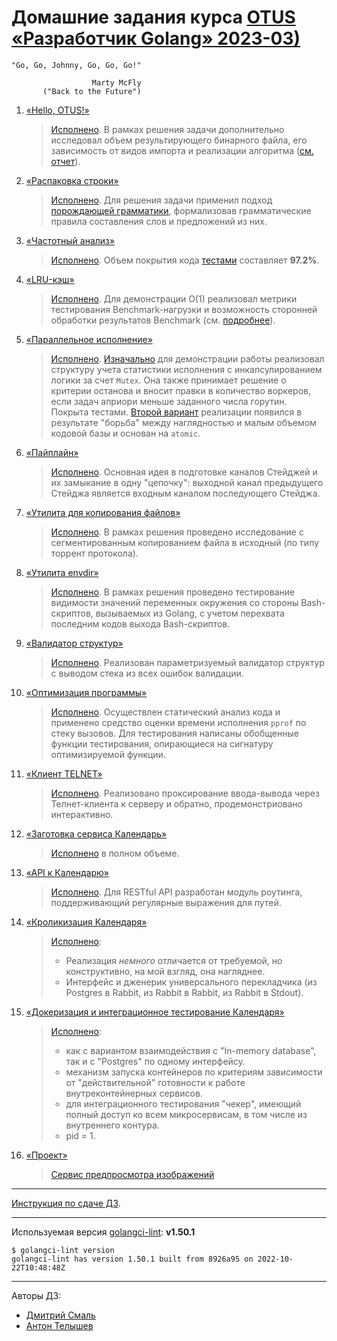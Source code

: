 # Домашние задания курса [OTUS «Разработчик Golang» 2023-03)](https://otus.ru/lessons/golang-professional/)

```text
"Go, Go, Johnny, Go, Go, Go!"

                  Marty McFly
       ("Back to the Future")
```

1) [«Hello, OTUS!»](./hw01_hello_otus)

      > [Исполнено](./hw01_hello_otus/README.md). В рамках решения задачи дополнительно исследовал объем результирующего бинарного файла, его зависимость от видов импорта и реализации алгоритма ([см. отчет](./hw01_hello_otus/QUESTION.md)).

2) [«Распаковка строки»](./hw02_unpack_string)

      > [Исполнено](./hw02_unpack_string/REPORT.md). Для решения задачи применил подход [порождающей грамматики](https://ru.wikipedia.org/wiki/%D0%9F%D0%BE%D1%80%D0%BE%D0%B6%D0%B4%D0%B0%D1%8E%D1%89%D0%B0%D1%8F_%D0%B3%D1%80%D0%B0%D0%BC%D0%BC%D0%B0%D1%82%D0%B8%D0%BA%D0%B0), формализовав грамматические правила составления слов и предложений из них.

3) [«Частотный анализ»](./hw03_frequency_analysis)

      > [Исполнено](./hw03_frequency_analysis/README.md). Объем покрытия кода [тестами](./hw03_frequency_analysis/README.md#%D0%B4%D0%B5%D0%BC%D0%BE%D0%BD%D1%81%D1%82%D1%80%D0%B0%D1%86%D0%B8%D1%8F-%D1%80%D0%B0%D0%B1%D0%BE%D1%82%D0%BE%D1%81%D0%BF%D0%BE%D1%81%D0%BE%D0%B1%D0%BD%D0%BE%D1%81%D1%82%D0%B8) составляет **97.2%**.

4) [«LRU-кэш»](./hw04_lru_cache)

      > [Исполнено](./hw04_lru_cache/REPORT.md). Для демонстрации O(1) реализовал метрики тестирования Benchmark-нагрузки и возможность сторонней обработки результатов Benchmark (см. [подробнее](./hw04_lru_cache/REPORT.md#benchmark-или-как-я-01-сложность-предъявлял)).

5) [«Параллельное исполнение»](./hw05_parallel_execution)

      > [Исполнено](./hw05_parallel_execution/REPORT.md). [Изначально](https://github.com/BorisPlus/OTUS-Go-2023-03/blob/master/hw05_parallel_execution/REPORT.md#%D0%B2%D1%81%D0%BF%D0%BE%D0%BC%D0%BE%D0%B3%D0%B0%D1%82%D0%B5%D0%BB%D1%8C%D0%BD%D0%BE%D0%B5) для демонстрации работы реализовал структуру учета статистики исполнения с инкапсулированием логики за счет `Mutex`. Она также принимает решение о критерии останова и вносит правки в количество воркеров, если задач априори меньше заданного числа горутин. Покрыта тестами. [Второй вариант](https://github.com/BorisPlus/OTUS-Go-2023-03/blob/master/hw05_parallel_execution/REPORT.md#%D1%81%D0%BE%D0%BA%D1%80%D0%B0%D1%89%D0%B5%D0%BD%D0%B8%D0%B5-%D0%BA%D0%BE%D0%B4%D0%B0) реализации появился в результате "борьба" между наглядностью и малым объемом кодовой базы и основан на `atomic`.

6) [«Пайплайн»](./hw06_pipeline_execution)

      > [Исполнено](./hw06_pipeline_execution/REPORT.md). Основная идея в подготовке каналов Стейджей и их замыкание в одну "цепочку": выходной канал предыдущего Стейджа является входным каналом последующего Стейджа.

7) [«Утилита для копирования файлов»](./hw07_file_copying)

      > [Исполнено](./hw07_file_copying/REPORT.md). В рамках решения проведено исследование с сегментированным копированием файла в исходный (по типу торрент протокола).

8) [«Утилита envdir»](./hw08_envdir_tool)

      > [Исполнено](./hw08_envdir_tool/REPORT.md). В рамках решения проведено тестирование видимости значений переменных окружения со стороны Bash-скриптов, вызываемых из Golang, с учетом перехвата последним кодов выхода Bash-скриптов.

9) [«Валидатор структур»](./hw09_struct_validator)

      > [Исполнено](./hw09_struct_validator/REPORT.md). Реализован параметризуемый валидатор структур с выводом стека из всех ошибок валидации.

10) [«Оптимизация программы»](./hw10_program_optimization)

      > [Исполнено](./hw10_program_optimization/REPORT.md). Осуществлен статический анализ кода и применено средство оценки времени исполнения `pprof` по стеку вызовов. Для тестирования написаны обобщенные функции тестирования, опирающиеся на сигнатуру оптимизируемой функции.

11) [«Клиент TELNET»](./hw11_telnet_client)

      > [Исполнено](./hw11_telnet_client/REPORT.md). Реализовано проксирование ввода-вывода через Телнет-клиента к серверу и обратно, продемонстриовано интерактивно.

12) [«Заготовка сервиса Календарь»](./hw12_13_14_15_calendar/docs/12_README.md)

      > [Исполнено](./hw12_13_14_15_calendar/REPORT_12.md) в полном объеме.

13) [«API к Календарю»](./hw12_13_14_15_calendar/docs/13_README.md)

      > [Исполнено](./hw12_13_14_15_calendar/REPORT_13.md). Для RESTful API разработан модуль роутинга, поддерживающий регулярные выражения для путей.

14) [«Кроликизация Календаря»](./hw12_13_14_15_calendar/docs/14_README.md)

      > [Исполнено](./hw12_13_14_15_calendar/REPORT_14.md):
      >
      > * Реализация _немного_ отличается от требуемой, но конструктивно, на мой взгляд, она нагляднее.
      > * Интерфейс и дженерик универсального перекладчика (из Postgres в Rabbit, из Rabbit в Rabbit, из Rabbit в Stdout).

15) [«Докеризация и интеграционное тестирование Календаря»](./hw12_13_14_15_calendar/docs/15_README.md)

      > [Исполнено](./hw12_13_14_15_calendar/REPORT_15.md):
      >
      > * как с вариантом взаимодействия с "In-memory database", так и с "Postgres" по одному интерфейсу.
      > * механизм запуска контейнеров по критериям зависимости от "действительной" готовности к работе внутреконтейнерных сервисов.
      > * для интеграционного тестирования "чекер", имеющий полный доступ ко всем микросервисам, в том числе из внутреннего контура.
      > * pid = 1.

16) [«Проект»](https://github.com/OtusGolang/final_project)

      > [Сервис предпросмотра изображений](https://github.com/BorisPlus/image-preview-service)

---
[Инструкция по сдаче ДЗ](https://github.com/OtusGolang/home_work/wiki#%D0%A1%D1%82%D1%83%D0%B4%D0%B5%D0%BD%D1%82%D0%B0%D0%BC).

---
Используемая версия [golangci-lint](https://golangci-lint.run/usage/install/#other-ci): __v1.50.1__

```shell
$ golangci-lint version
golangci-lint has version 1.50.1 built from 8926a95 on 2022-10-22T10:48:48Z
```

---
Авторы ДЗ:

* [Дмитрий Смаль](https://github.com/mialinx)
* [Антон Телышев](https://github.com/Antonboom)
